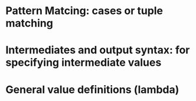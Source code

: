 # Pattern Matcing: cases or tuple matching
# Intermediates and output syntax: for specifying intermediate values
# General value definitions (lambda)
